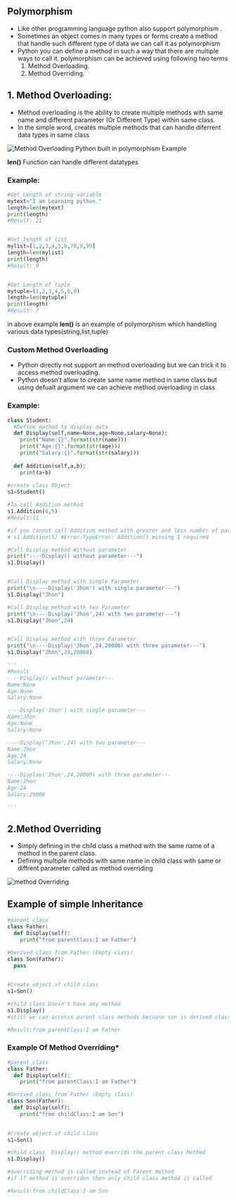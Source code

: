 ## Polymorphism

- Like other programming language python also support  polymorphism .
- Sometimes an object comes in many types or forms create a method that handle such different type of data we can call it as polymorphism
-  Python you can define a method in such a way that there are multiple ways to call it.
polymorphism can be achieved using following two terms
	1. Method Overloading.
	2. Method Overriding.


## 1. Method Overloading:

- Method overloading is the ability to create multiple methods with same name and different parameter (Or Different Type)
 within same class.
- In the simple word, creates multiple methods that can handle diferrent data types in same class
	
![Method Overloading](https://github.com/chavarera/PythonScript/blob/master/Class/methodOverloading.png)
Python built in polymorphism Example 

**len()** Function can handle different datatypes 

### Example:
```python
#Get Length of string variable
mytext="I am Learning python."
length=len(mytext)
print(length)
#Result: 21


#Get length of list
mylist=[1,2,3,4,5,6,78,9,99]
length=len(mylist)
print(length)
#Result: 9


#Get Length of tuple
mytuple=(1,2,3,4,5,6,9)
length=len(mytuple)
print(length)
#Result: 7
```

in above example **len()** is an example of polymorphism which handelling various data types(string,list,tuple)


### Custom Method Overloading
- Python directly not support an method overloading but we can trick it to access method overloading.
- Python doesn't allow to create same name method in same class but using defualt argument we can achieve method overloading in class

### Example:
```python
class Student:
  #Define method to display data
  def Display(self,name=None,age=None,salary=None):
    print("Name:{}".format(str(name)))
    print("Age:{}".format(str(age)))
    print("Salary:{}".format(str(salary)))
    
  def Addition(self,a,b):
    print(a+b)
    
#create class Object
s1=Student()

#To call Addition method
s1.Addition(6,5)
#Result:11

#if you cannot call Addition method with greator and less number of parameter
# s1.Addition(5) #Error:TypeError: Addition() missing 1 required 

#Call Display method Without parameter
print("----Display() without parameter---")
s1.Display()


#Call Display method with single Parameter
print("\n----Display('Jhon') with single parameter---")
s1.Display("Jhon")

#Call Display method with two Parameter
print("\n----Display('Jhon',24) with two parameter---")
s1.Display("Jhon",24)


#Call Display method with three Parameter
print("\n----Display('Jhon',24,20000) with three parameter---")
s1.Display("Jhon",24,20000)

'''
#Result
----Display() without parameter---
Name:None
Age:None
Salary:None

----Display('Jhon') with single parameter---
Name:Jhon
Age:None
Salary:None

----Display('Jhon',24) with two parameter---
Name:Jhon
Age:24
Salary:None

----Display('Jhon',24,20000) with three parameter---
Name:Jhon
Age:24
Salary:20000

'''
```

## 2.Method Overriding
- Simply defining in the child class a method with the same name of a method in the parent class.
- Defining multiple methods with same name in child class with same or diffrent parameter called as method overriding

![method Overriding](https://github.com/chavarera/PythonScript/blob/master/Class/Methodoverriding.png)
## Example of simple Inheritance
```python
#parent class
class Father:
  def Display(self):
    print("from parentClass:I am Father")

#Derived class from Father (Empty class)
class Son(Father):
  pass
 

#Create object of child class    
s1=Son()

#child class Doesn't have any method
s1.Display()
#still we can accesss parent class methods becuase son is derived class from Father

#Result:from parentClass:I am Father
```

### Example Of Method Overriding*   
```python
#parent class
class Father:
  def Display(self):
    print("from parentClass:I am Father")

#Derived class from Father (Empty class)
class Son(Father):
  def Display(self):
    print("from childClass:I am Son")
 

#Create object of child class    
s1=Son()

#child class  Display() method overrids the parent class Method
s1.Display()

#overriding method is called instead of Parent method
#if if method is overriden then only child class method is called

#Result:from childClass:I am Son
```
